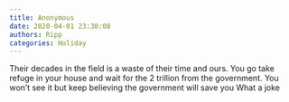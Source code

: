 ```yaml
---
title: Anonymous
date: 2020-04-01 23:30:08
authors: Ripp
categories: Holiday
---
```


 Their decades in the field is a waste of their time and ours.   You go take refuge in your house and wait for the 2 trillion from the government.  You won’t see it but keep believing the government will save you 
What a joke